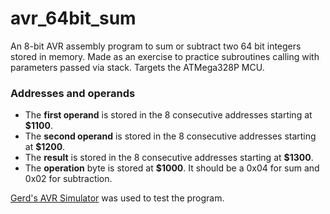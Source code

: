 # avr_64bit_sum
An 8-bit AVR assembly program to sum or subtract two 64 bit integers stored in memory. Made as an exercise to practice subroutines calling with parameters passed via stack.
Targets the ATMega328P MCU.

### Addresses and operands
- The **first operand** is stored in the 8 consecutive addresses starting at **$1100**.
- The **second operand** is stored in the 8 consecutive addresses starting at **$1200**.
- The **result** is stored in the 8 consecutive addresses starting at **$1300**.
- The **operation** byte is stored at **$1000**. It should be a 0x04 for sum and 0x02 for subtraction.

[Gerd's AVR Simulator](http://www.avr-asm-tutorial.net/avr_sim/index_en.html#download) was used to test the program.
